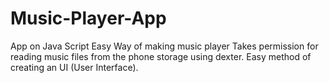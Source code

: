 # Music-Player-App
App on Java Script
Easy Way of making music player
Takes permission for reading music files from the phone storage using dexter.
Easy method of creating an UI (User Interface). 
